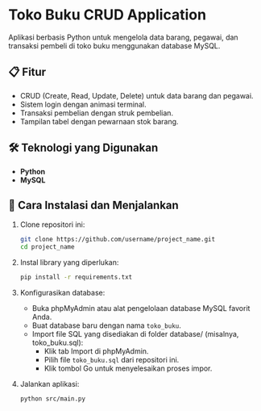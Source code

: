 # Toko Buku CRUD Application

Aplikasi berbasis Python untuk mengelola data barang, pegawai, dan transaksi pembeli di toko buku menggunakan database MySQL.

## 📋 Fitur
- CRUD (Create, Read, Update, Delete) untuk data barang dan pegawai.
- Sistem login dengan animasi terminal.
- Transaksi pembelian dengan struk pembelian.
- Tampilan tabel dengan pewarnaan stok barang.

## 🛠️ Teknologi yang Digunakan
- **Python**
- **MySQL**


## 🔧 Cara Instalasi dan Menjalankan
1. Clone repositori ini:
   ```bash
   git clone https://github.com/username/project_name.git
   cd project_name

2. Instal library yang diperlukan:
    ```bash
    pip install -r requirements.txt

3. Konfigurasikan database:
    - Buka phpMyAdmin atau alat pengelolaan database MySQL favorit Anda.
    - Buat database baru dengan nama `toko_buku`.
    - Import file SQL yang disediakan di folder database/ (misalnya, toko_buku.sql):
        - Klik tab Import di phpMyAdmin.
        - Pilih file `toko_buku.sql` dari repositori ini.
        - Klik tombol Go untuk menyelesaikan proses impor.

4. Jalankan aplikasi:
    ```bash
    python src/main.py


